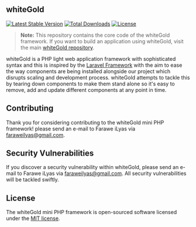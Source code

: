 ## whiteGold

[![Latest Stable Version](https://poser.pugx.org/faraweilyas/whitegold-framework/v/stable)](https://packagist.org/packages/faraweilyas/whitegold-framework)
[![Total Downloads](https://poser.pugx.org/faraweilyas/whitegold-framework/downloads)](https://packagist.org/packages/faraweilyas/whitegold-framework)
[![License](https://poser.pugx.org/faraweilyas/whitegold-framework/license)](https://packagist.org/packages/faraweilyas/whitegold-framework)

> **Note:** This repository contains the core code of the whiteGold framework. If you want to build an application using whiteGold, visit the main [whiteGold repository](https://github.com/faraweilyas/whitegold).

whiteGold is a PHP light web application framework with sophisticated syntax and this is inspired by the [Laravel Framework](https://laravel.com) with the aim to ease the way components are being installed alongside our project which disrupts scaling and development process. whiteGold attempts to tackle this by tearing down components to make them stand alone so it's easy to remove, add and update different components at any point in time.

## Contributing

Thank you for considering contributing to the whiteGold mini PHP framework! please send an e-mail to Farawe iLyas via [faraweilyas@gmail.com](mailto:faraweilyas@gmail.com).

## Security Vulnerabilities

If you discover a security vulnerability within whiteGold, please send an e-mail to Farawe iLyas via [faraweilyas@gmail.com](mailto:faraweilyas@gmail.com). All security vulnerabilities will be tackled swiftly.

## License

The whiteGold mini PHP framework is open-sourced software licensed under the [MIT license](https://opensource.org/licenses/MIT).
